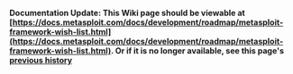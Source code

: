 <!-- Maintainers:  Please do not modify this file directly, create a pull request instead -->

**Documentation Update: This Wiki page should be viewable at [https://docs.metasploit.com/docs/development/roadmap/metasploit-framework-wish-list.html](https://docs.metasploit.com/docs/development/roadmap/metasploit-framework-wish-list.html). Or if it is no longer available, see this page's [previous history](./_history)**

